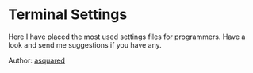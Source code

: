 <h1> Terminal Settings </h1> 

Here I have placed the most used settings files for programmers. 
Have a look and send me suggestions if you have any. 

Author: [asquared](https://github.com/agarwalarpit)
